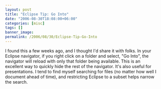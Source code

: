 ```yaml
---
layout: post
title: "Eclipse Tip: Go Into"
date: "2006-08-30T18:08:00+06:00"
categories: [misc]
tags: []
banner_image: 
permalink: /2006/08/30/Eclipse-Tip-Go-Into
---
```


I found this a few weeks ago, and I thought I'd share it with folks. In your Eclipse navigator, if you right click on a folder and select, "Go Into", the navigator will reload with only that folder being available. This is an excellent way to quickly hide the rest of the navigator. It's also useful for presentations. I tend to find myself searching for files (no matter how well I document ahead of time), and restricting Eclipse to a subset helps narrow the search.
